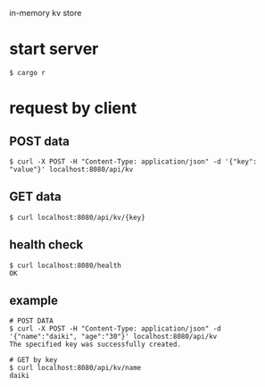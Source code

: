 in-memory kv store

# start server
```
$ cargo r 
```

# request by client
## POST data
```
$ curl -X POST -H "Content-Type: application/json" -d '{"key": "value"}' localhost:8080/api/kv
```
## GET data
```
$ curl localhost:8080/api/kv/{key}
```

## health check
```
$ curl localhost:8080/health
OK
```

## example
```
# POST DATA
$ curl -X POST -H "Content-Type: application/json" -d '{"name":"daiki", "age":"30"}' localhost:8080/api/kv
The specified key was successfully created.

# GET by key
$ curl localhost:8080/api/kv/name
daiki
```
